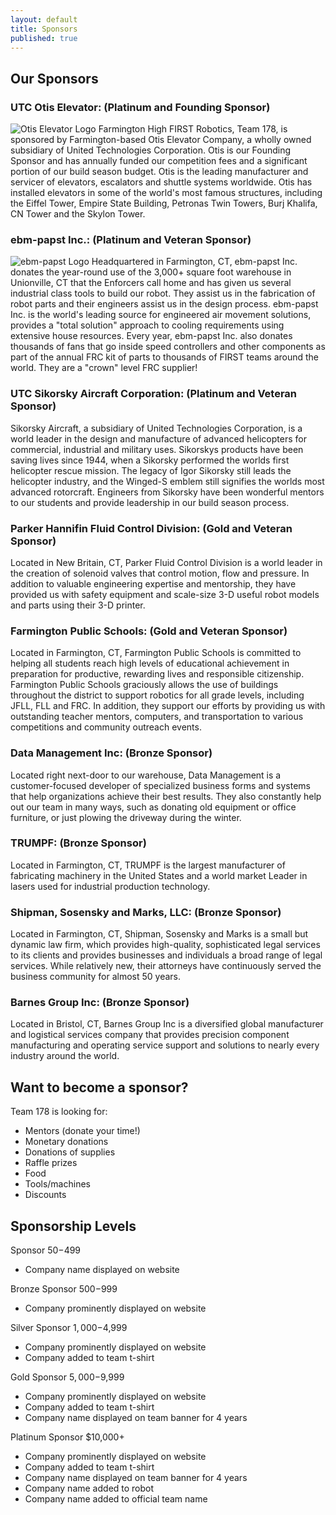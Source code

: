 ```yaml
---
layout: default
title: Sponsors
published: true
---
```


<!--
Hello fellow Enforcer! This page may be a bit more complicated than the rest. It uses HTML to format the logos and align them to the left. It should be intuitive enough to understand what's going on though. If you have questions about this, please ask. :)

The basic format however, is this.

-->

## Our Sponsors

### UTC Otis Elevator: (Platinum and Founding Sponsor)
<img class="sponsor-logo" alt="Otis Elevator Logo" src="http://upload.wikimedia.org/wikipedia/commons/7/71/Otis_logo.SVG" />
Farmington High FIRST Robotics, Team 178, is sponsored by Farmington-based Otis Elevator Company, a wholly owned subsidiary of United Technologies Corporation. Otis is our Founding Sponsor and has annually funded our competition fees and a significant portion of our build season budget. Otis is the leading manufacturer and servicer of elevators, escalators and shuttle systems worldwide. Otis has installed elevators in some of the world's most famous structures, including the Eiffel Tower, Empire State Building, Petronas Twin Towers, Burj Khalifa, CN Tower and the Skylon Tower.

### ebm-papst Inc.: (Platinum and Veteran Sponsor)
<img class="sponsor-logo" alt="ebm-papst Logo" src="http://upload.wikimedia.org/wikipedia/en/1/1e/EBMPAPST_logo.jpg" />
Headquartered in Farmington, CT, ebm-papst Inc. donates the year-round use of the 3,000+ square foot warehouse in Unionville, CT that the Enforcers call home and has given us several industrial class tools to build our robot. They assist us in the fabrication of robot parts and their engineers assist us in the design process. ebm-papst Inc. is the world's leading source for engineered air movement solutions, provides a "total solution" approach to cooling requirements using extensive house resources. Every year, ebm-papst Inc. also donates thousands of fans that go inside speed controllers and other components as part of the annual FRC kit of parts to thousands of FIRST teams around the world. They are a "crown" level FRC supplier!

### UTC Sikorsky Aircraft Corporation: (Platinum and Veteran Sponsor)
Sikorsky Aircraft, a subsidiary of United Technologies Corporation, is a world leader in the design and manufacture of advanced helicopters for commercial, industrial and military uses. Sikorskys products have been saving lives since 1944, when a Sikorsky performed the worlds first helicopter rescue mission. The legacy of Igor Sikorsky still leads the helicopter industry, and the Winged-S emblem still signifies the worlds most advanced rotorcraft. Engineers from Sikorsky have been wonderful mentors to our students and provide leadership in our build season process.

### Parker Hannifin Fluid Control Division: (Gold and Veteran Sponsor)
Located in New Britain, CT, Parker Fluid Control Division is a world leader in the creation of solenoid valves that control motion, flow and pressure. In addition to valuable engineering expertise and mentorship, they have provided us with safety equipment and scale-size 3-D useful robot models and parts using their 3-D printer.

### Farmington Public Schools: (Gold and Veteran Sponsor)
Located in Farmington, CT, Farmington Public Schools is committed to helping all students reach high levels of educational achievement in preparation for productive, rewarding lives and responsible citizenship. Farmington Public Schools graciously allows the use of buildings throughout the district to support robotics for all grade levels, including JFLL, FLL and FRC. In addition, they support our efforts by providing us with outstanding teacher mentors, computers, and transportation to various competitions and community outreach events.

### Data Management Inc: (Bronze Sponsor)
Located right next-door to our warehouse, Data Management is a customer-focused developer of specialized business forms and systems that help organizations achieve their best results. They also constantly help out our team in many ways, such as donating old equipment or office furniture, or just plowing the driveway during the winter.

### TRUMPF: (Bronze Sponsor)
Located in Farmington, CT, TRUMPF is the largest manufacturer of fabricating machinery in the United States and a world market Leader in lasers used for industrial production technology.

### Shipman, Sosensky and Marks, LLC: (Bronze Sponsor)
Located in Farmington, CT, Shipman, Sosensky and Marks is a small but dynamic law firm, which provides high-quality, sophisticated legal services to its clients and provides businesses and individuals a broad range of legal services. While relatively new, their attorneys have continuously served the business community for almost 50 years.

### Barnes Group Inc: (Bronze Sponsor)
Located in Bristol, CT, Barnes Group Inc is a diversified global manufacturer and logistical services company that provides precision component manufacturing and operating service support and solutions to nearly every industry around the world.

## Want to become a sponsor?

Team 178 is looking for:
 - Mentors (donate your time!)
 - Monetary donations
 - Donations of supplies
 - Raffle prizes
 - Food
 - Tools/machines
 - Discounts

## Sponsorship Levels

Sponsor $50-$499

 - Company name displayed on website

Bronze Sponsor $500-$999

 - Company prominently displayed on website

Silver Sponsor $1,000-$4,999

 - Company prominently displayed on website
 - Company added to team t-shirt

Gold Sponsor $5,000-$9,999

 - Company prominently displayed on website
 - Company added to team t-shirt
 - Company name displayed on team banner for 4 years

Platinum Sponsor $10,000+

 - Company prominently displayed on website
 - Company added to team t-shirt
 - Company name displayed on team banner for 4 years
 - Company name added to robot
 - Company name added to official team name